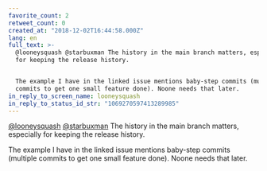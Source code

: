 ```yaml
---
favorite_count: 2
retweet_count: 0
created_at: "2018-12-02T16:44:58.000Z"
lang: en
full_text: >-
  @looneysquash @starbuxman The history in the main branch matters, especially
  for keeping the release history.


  The example I have in the linked issue mentions baby-step commits (multiple
  commits to get one small feature done). Noone needs that later.
in_reply_to_screen_name: looneysquash
in_reply_to_status_id_str: "1069270597413289985"
---
```


[@looneysquash](https://twitter.com/looneysquash)
[@starbuxman](https://twitter.com/starbuxman) The history in the main branch
matters, especially for keeping the release history.

The example I have in the linked issue mentions baby-step commits (multiple
commits to get one small feature done). Noone needs that later.
